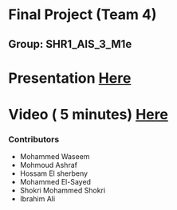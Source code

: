 # Final Project (Team 4)

## Group: SHR1_AIS_3_M1e


# Presentation [Here](https://www.canva.com/design/DAGT3fqmT_U/9z0tB9U6eAvd06JimIXamw/edit?utm_content=DAGT3fqmT_U&utm_campaign=designshare&utm_medium=link2&utm_source=sharebutton)

# Video ( 5 minutes) [Here](https://drive.google.com/file/d/1yMjZlukjdO_JM21VarYYDDbCcdfHk1WH/view?usp=sharing) 
### Contributors
- Mohammed Waseem
- Mohmoud Ashraf
- Hossam El sherbeny
- Mohammed El-Sayed
- Shokri Mohammed Shokri
- Ibrahim Ali
